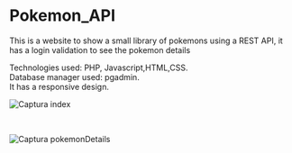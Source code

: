 # Pokemon_API
This is a website to show a small library of pokemons using a REST API, it has a login validation to see the pokemon details

Technologies used: PHP, Javascript,HTML,CSS. <br/>
Database manager used: pgadmin. <br/>
It has a responsive design. <br/>

![Captura index](https://github.com/L-533/Pokemon_API/assets/98188267/04aa51b4-3731-4d59-9580-9f49de791245)

 <br/>
 
![Captura pokemonDetails](https://github.com/L-533/Pokemon_API/assets/98188267/d70e4bc0-84ef-43b5-a3c6-f95cba971526)


